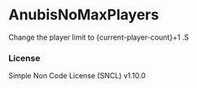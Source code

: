# AnubisNoMaxPlayers
Change the player limit to {current-player-count}+1 .S

### License
Simple Non Code License (SNCL) v1.10.0
